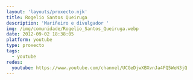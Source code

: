 ```yaml
---
layout: 'layouts/proxecto.njk'
title: Rogelio Santos Queiruga
description: 'Mariñeiro e divulgador '
img: /img/comunidade/Rogelio_Santos_Queiruga.webp
date: 2012-09-02 18:38:05
platform: youtube
type: proxecto
tags:
  - youtube
redes:
  youtube: https://www.youtube.com/channel/UCGeDjwXBXvnJa4FQ5WeN3jQ
---
```

